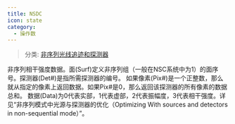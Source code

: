 ```yaml
---
title: NSDC
icon: state
category:
  - 操作数
---
```


> 分类: [非序列光线追迹和探测器](/hb/operands/131/891/  "Zemax 操作数 非序列光线追迹和探测器")

非序列相干强度数据。面(Surf)定义非序列组（一般在NSC系统中为1）的面序号。探测器(Det#)是指所需探测器的编号。 
如果像素(Pix#)是一个正整数，那么就从指定的像素上返回数据。如果Pix#是0，那么返回该探测器的所有像素的数据总和。 
数据(Data)为0代表实部，1代表虚部，2代表振幅度，3代表相干强度。详见“非序列模式中光源与探测器的优化（Optimizing With sources and detectors in non-sequential mode）”。
